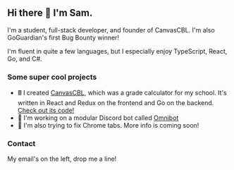 ## Hi there 👋 I'm Sam.

I'm a student, full-stack developer, and founder of CanvasCBL. I'm also GoGuardian's first Bug Bounty winner!

I'm fluent in quite a few languages, but I especially enjoy TypeScript, React, Go, and C#.

### Some super cool projects

- 🖩 I created [CanvasCBL](https://canvascbl.com), which was a grade calculator for my school. It's written in React and Redux on the frontend and Go on the backend. [Check out its code!](https://go.canvascbl.com/code)
- 🤖 I'm working on a modular Discord bot called [Omnibot](http://yammer.me/omnibot)
- 📁 I'm also trying to fix Chrome tabs. More info is coming soon!

### Contact

My email's on the left, drop me a line!
